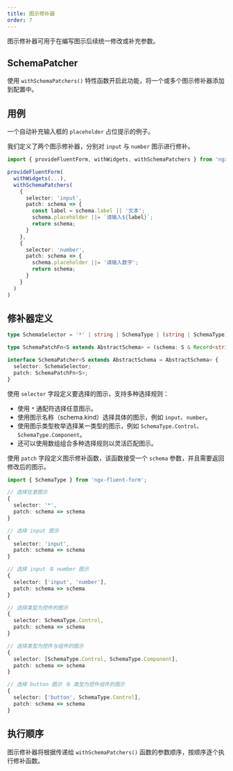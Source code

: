 ```yaml
---
title: 图示修补器
order: 7
---
```


图示修补器可用于在编写图示后续统一修改或补充参数。

## SchemaPatcher

使用 `withSchemaPatchers()` 特性函数开启此功能，将一个或多个图示修补器添加到配置中。

## 用例

一个自动补充输入框的 `placeholder` 占位提示的例子。

我们定义了两个图示修补器，分别对 `input` 与 `number` 图示进行修补。

```ts
import { provideFluentForm, withWidgets, withSchemaPatchers } from 'ngx-fluent-form';

provideFluentForm(
  withWidgets(...),
  withSchemaPatchers(
    {
      selector: 'input',
      patch: schema => {
        const label = schema.label || '文本';
        schema.placeholder ||= `请输入${label}`;
        return schema;
      }
    },
    {
      selector: 'number',
      patch: schema => {
        schema.placeholder ||= '请输入数字';
        return schema;
      }
    }
  )
)
```

## 修补器定义

```ts
type SchemaSelector = '*' | string | SchemaType | (string | SchemaType)[];

type SchemaPatchFn<S extends AbstractSchema> = (schema: S & Record<string, SafeAny>) => S;

interface SchemaPatcher<S extends AbstractSchema = AbstractSchema> {
  selector: SchemaSelector;
  patch: SchemaPatchFn<S>;
}
```

使用 `selector` 字段定义要选择的图示，支持多种选择规则：

- 使用 `*` 通配符选择任意图示。
- 使用图示名称（schema.kind）选择具体的图示，例如 `input`、`number`。
- 使用图示类型枚举选择某一类型的图示，例如 `SchemaType.Control`、`SchemaType.Component`。
- 还可以使用数组组合多种选择规则以灵活匹配图示。

使用 `patch` 字段定义图示修补函数，该函数接受一个 `schema` 参数，并且需要返回修改后的图示。

```ts
import { SchemaType } from 'ngx-fluent-form';

// 选择任意图示
{
  selector: '*',
  patch: schema => schema
}

// 选择 input 图示
{
  selector: 'input',
  patch: schema => schema
}

// 选择 input 与 number 图示
{
  selector: ['input', 'number'],
  patch: schema => schema
}

// 选择类型为控件的图示
{
  selector: SchemaType.Control,
  patch: schema => schema
}

// 选择类型为控件与组件的图示
{
  selector: [SchemaType.Control, SchemaType.Component],
  patch: schema => schema
}

// 选择 button 图示 与 类型为控件组件的图示
{
  selector: ['button', SchemaType.Control],
  patch: schema => schema
}
```

## 执行顺序

图示修补器将根据传递给 `withSchemaPatchers()` 函数的参数顺序，按顺序逐个执行修补函数。
